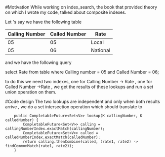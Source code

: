 #Motivation
While working on index_search, the book that provided theory on which I wrote my code,  talked about composite indexes.

Let 's say we have the following table

| Calling Number  | Called Number | Rate      |
| ------------- | --------------- |-----------|
| 05            | 05              | Local     |
| 05            | 06              | National  |

and we have the following query 

select Rate from table where Calling number = 05 and Called Number = 06;

to do this we need two indexes, one for Calling Number -> Rate , one for Called Number ->Rate , we get the results of these lookups
and run a set union operation on them.


#Code design
The two lookups are independent and only when both results arrive , we do a set intersection operation which should translate to 

```
    public CompletableFuture<Set<V>> lookup(K callingNumber, K calledNumber) {
        CompletableFuture<Set<V>> calling = callingNumberIndex.exactMatch(callingNumber);
        CompletableFuture<Set<V>> called = calledNumberIndex.exactMatch(calledNumber);
        return calling.thenCombine(called, (rate1, rate2) -> findCommonMatch(rate1, rate2));
    }
```
    

